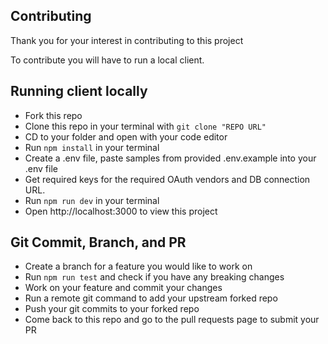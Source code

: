 ## Contributing
Thank you for your interest in contributing to this project

To contribute you will have to run a local client.

## Running client locally
- Fork this repo
- Clone this repo in your terminal with ```git clone "REPO URL"```
- CD to your folder and open with your code editor
- Run ```npm install``` in your terminal
- Create a .env file, paste samples from provided .env.example into your .env file
- Get required keys for the required OAuth vendors and DB connection URL.
- Run ```npm run dev``` in your terminal
- Open http://localhost:3000 to view this project

## Git Commit, Branch, and PR
- Create a branch for a feature you would like to work on
- Run ```npm run test``` and check if you have any breaking changes
- Work on your feature and commit your changes
- Run a remote git command to add your upstream forked repo
- Push your git commits to your forked repo
- Come back to this repo and go to the pull requests page to submit your PR
